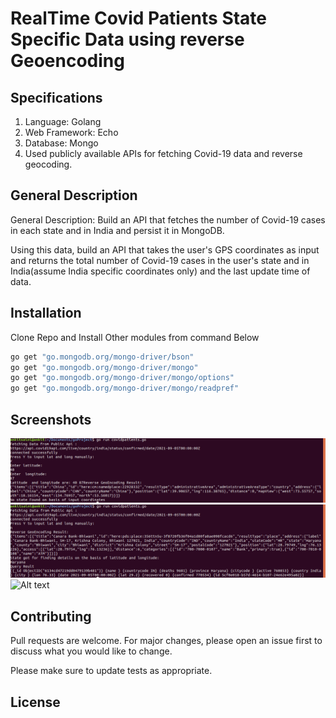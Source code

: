 # RealTime Covid Patients State Specific Data using reverse Geoencoding 

## Specifications
1. Language: Golang
2. Web Framework: Echo
3. Database: Mongo 
4. Used publicly available APIs for fetching Covid-19 data and reverse geocoding.


## General Description

General Description:
Build an API that fetches the number of Covid-19 cases in each state and in India
and persist it in MongoDB.


Using this data, build an API that takes the user's GPS coordinates as input and
returns the total number of Covid-19 cases in the user's state and in
India(assume India specific coordinates only) and the last update time of data.


## Installation
Clone Repo and Install Other modules from command Below

```python
go get "go.mongodb.org/mongo-driver/bson"
go get "go.mongodb.org/mongo-driver/mongo"
go get "go.mongodb.org/mongo-driver/mongo/options"
go get "go.mongodb.org/mongo-driver/mongo/readpref"

```
## Screenshots

![Alt text](/images/china.png?raw=true "Outside India Coordinates")
![Alt text](/images/haryana.png?raw=true "Default Coordinates")
![Alt text](/goProject/images/up.png?raw=true "Coordinates Input Manually")


## Contributing
Pull requests are welcome. For major changes, please open an issue first to discuss what you would like to change.

Please make sure to update tests as appropriate.

## License
